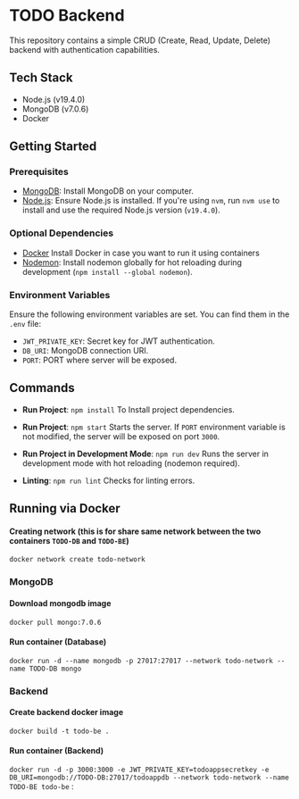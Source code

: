 # TODO Backend

This repository contains a simple CRUD (Create, Read, Update, Delete) backend with authentication capabilities.

## Tech Stack

- Node.js (v19.4.0)
- MongoDB (v7.0.6)
- Docker

## Getting Started

### Prerequisites

- [MongoDB](https://www.mongodb.com/docs/manual/installation/): Install MongoDB on your computer.
- [Node.js](https://nodejs.org/): Ensure Node.js is installed. If you're using `nvm`, run `nvm use` to install and use the required Node.js version (`v19.4.0`).

### Optional Dependencies
- [Docker](https://docs.docker.com/desktop/install/mac-install/) Install Docker in case you want to run it using containers
- [Nodemon](https://www.npmjs.com/package/nodemon): Install nodemon globally for hot reloading during development (`npm install --global nodemon`).

### Environment Variables

Ensure the following environment variables are set. You can find them in the `.env` file:

- `JWT_PRIVATE_KEY`: Secret key for JWT authentication.
- `DB_URI`: MongoDB connection URI.
- `PORT`: PORT where server will be exposed.

## Commands
- **Run Project**: `npm install`
  To Install project dependencies.

- **Run Project**: `npm start`
  Starts the server. If `PORT` environment variable is not modified, the server will be exposed on port `3000`.

- **Run Project in Development Mode**: `npm run dev`
  Runs the server in development mode with hot reloading (nodemon required).

- **Linting**: `npm run lint`
  Checks for linting errors.

## Running via Docker

#### Creating network (this is for share same network between the two containers `TODO-DB` and `TODO-BE`)

`docker network create todo-network`

### MongoDB

#### Download mongodb image

`docker pull mongo:7.0.6`

#### Run container (Database)

`docker run -d --name mongodb -p 27017:27017 --network todo-network --name TODO-DB mongo`

### Backend
#### Create backend docker image

`docker build -t todo-be .`

#### Run container (Backend)

`docker run -d -p 3000:3000 -e JWT_PRIVATE_KEY=todoappsecretkey -e DB_URI=mongodb://TODO-DB:27017/todoappdb --network todo-network --name TODO-BE todo-be`
:

